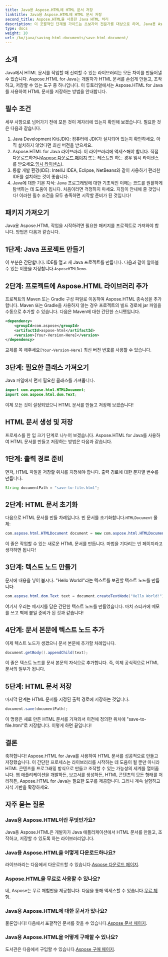 ```yaml
---
title: Java용 Aspose.HTML에 HTML 문서 저장
linktitle: Java용 Aspose.HTML에 HTML 문서 저장
second_title: Aspose.HTML을 사용한 Java HTML 처리
description: 이 포괄적인 단계별 가이드는 초보자와 전문가를 대상으로 하며, Java용 Aspose.HTML을 사용하여 HTML 문서를 저장하는 방법을 알아봅니다.
type: docs
weight: 10
url: /ko/java/saving-html-documents/save-html-document/
---
```

## 소개
Java에서 HTML 문서를 작업할 때 신뢰할 수 있는 라이브러리는 모든 차이를 만들어낼 수 있습니다. Aspose.HTML for Java는 개발자가 HTML 문서를 손쉽게 만들고, 조작하고, 저장할 수 있는 도구 중 하나입니다. 이 튜토리얼에서는 Aspose.HTML for Java를 사용하여 HTML 문서를 저장하는 방법을 안내합니다. 
## 필수 조건
세부 사항으로 넘어가기 전에 모든 것이 제자리에 있는지 확인해 보겠습니다. 필요한 것은 다음과 같습니다.
1. Java Development Kit(JDK): 컴퓨터에 JDK가 설치되어 있는지 확인하세요. 아직 설치하지 않았다면 최신 버전을 받으세요.
2.  Aspose.HTML for Java 라이브러리: 이 라이브러리에 액세스해야 합니다. 직접 다운로드하거나[Aspose 다운로드 페이지](https://releases.aspose.com/html/java/) 또는 테스트만 하는 경우 임시 라이센스를 받으세요.[임시 라이센스](https://purchase.aspose.com/temporary-license/)).
3. 통합 개발 환경(IDE): IntelliJ IDEA, Eclipse, NetBeans와 같이 사용하기 편리한 IDE를 설치하는 것이 좋습니다.
4. Java에 대한 기본 지식: Java 프로그래밍에 대한 기초적인 이해는 코드를 원활하게 탐색하는 데 도움이 됩니다. 처음이라면 걱정하지 마세요. 지침이 안내해 줄 것입니다!
이러한 필수 조건을 모두 충족하면 시작할 준비가 된 것입니다!
## 패키지 가져오기
Java용 Aspose.HTML 작업을 시작하려면 필요한 패키지를 프로젝트로 가져와야 합니다. 방법은 다음과 같습니다.
## 1단계: Java 프로젝트 만들기
 이 부분은 간단합니다. IDE를 열고 새 Java 프로젝트를 만듭니다. 다음과 같이 알아볼 수 있는 이름을 지정합니다.`AsposeHTMLDemo`.
## 2단계: 프로젝트에 Aspose.HTML 라이브러리 추가
프로젝트의 Maven 또는 Gradle 구성 파일로 이동하여 Aspose.HTML 종속성을 추가합니다. Maven 또는 Gradle을 사용하지 않는 경우 프로젝트의 빌드 경로에 jar 파일을 수동으로 추가할 수 있습니다. 다음은 Maven에 대한 간단한 스니펫입니다.
```xml
<dependency>
    <groupId>com.aspose</groupId>
    <artifactId>aspose-html</artifactId>
    <version>[Your-Version-Here]</version>
</dependency>
```
 교체를 꼭 해주세요`[Your-Version-Here]` 최신 버전 번호를 사용할 수 있습니다.
## 3단계: 필요한 클래스 가져오기
Java 파일에서 먼저 필요한 클래스를 가져옵니다.
```java
import com.aspose.html.HTMLDocument;
import com.aspose.html.dom.Text;
```
이제 모든 것이 설정되었으니 HTML 문서를 만들고 저장해 보겠습니다!
## HTML 문서 생성 및 저장
프로세스를 한 입 크기 단계로 나누어 보겠습니다. Aspose.HTML for Java를 사용하여 HTML 문서를 만들고 저장하는 방법은 다음과 같습니다.
## 1단계: 출력 경로 준비
먼저, HTML 파일을 저장할 위치를 지정해야 합니다. 출력 경로에 대한 문자열 변수를 만듭니다.
```java
String documentPath = "save-to-file.html";
```
## 2단계: HTML 문서 초기화
 다음으로 HTML 문서를 만들 차례입니다. 빈 문서를 초기화합니다.`HTMLDocument` 물체:
```java
com.aspose.html.HTMLDocument document = new com.aspose.html.HTMLDocument();
```
이 줄은 작업할 수 있는 새로운 HTML 문서를 만듭니다. 마법을 기다리는 빈 페이지라고 생각하면 됩니다!
## 3단계: 텍스트 노드 만들기
문서에 내용을 넣어 봅시다. "Hello World!"라는 텍스트를 보관할 텍스트 노드를 만듭니다.
```java
com.aspose.html.dom.Text text = document.createTextNode("Hello World!");
```
여기서 우리는 메시지를 담은 간단한 텍스트 노드를 만들었습니다. 마치 스티커에 메모를 쓰고 벽에 붙일 준비가 된 것과 같습니다!
## 4단계: 문서 본문에 텍스트 노드 추가
이제 텍스트 노드가 생겼으니 문서 본문에 추가할 차례입니다.
```java
document.getBody().appendChild(text);
```
이 줄은 텍스트 노드를 문서 본문의 자식으로 추가합니다. 즉, 이제 공식적으로 HTML 문서의 일부가 됩니다.
## 5단계: HTML 문서 저장
마지막 단계는 HTML 문서를 지정된 출력 경로에 저장하는 것입니다.
```java
document.save(documentPath);
```
이 명령은 새로 만든 HTML 문서를 가져와서 이전에 정의한 위치에 "save-to-file.html"로 저장합니다. 이렇게 하면 끝입니다!
## 결론
축하합니다! Aspose.HTML for Java를 사용하여 HTML 문서를 성공적으로 만들고 저장했습니다. 이 간단한 프로세스는 라이브러리를 시작하는 데 도움이 될 뿐만 아니라 HTML 콘텐츠를 프로그래밍 방식으로 만들고 조작할 수 있는 가능성의 세계를 열어줍니다.
웹 애플리케이션을 개발하든, 보고서를 생성하든, HTML 콘텐츠의 모든 형태를 처리하든, Aspose.HTML for Java는 필요한 도구를 제공합니다. 그러니 계속 실험하고 지식 기반을 확장하세요.
## 자주 묻는 질문
### Java용 Aspose.HTML이란 무엇인가요?  
Java용 Aspose.HTML은 개발자가 Java 애플리케이션에서 HTML 문서를 만들고, 조작하고, 저장할 수 있도록 하는 라이브러리입니다.
### Java용 Aspose.HTML을 어떻게 다운로드하나요?  
 라이브러리는 다음에서 다운로드할 수 있습니다.[Aspose 다운로드 페이지](https://releases.aspose.com/html/java/).
### Aspose.HTML을 무료로 사용할 수 있나요?  
 네, Aspose는 무료 체험판을 제공합니다. 다음을 통해 액세스할 수 있습니다.[무료 체험](https://releases.aspose.com/).
### Java용 Aspose.HTML에 대한 문서가 있나요?  
 물론입니다! 다음에서 포괄적인 문서를 찾을 수 있습니다.[Aspose 문서 페이지](https://reference.aspose.com/html/java/).
### Java용 Aspose.HTML을 어떻게 구매할 수 있나요?  
 도서관은 다음에서 구입할 수 있습니다.[Aspose 구매 페이지](https://purchase.aspose.com/buy).